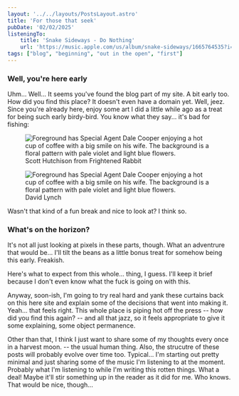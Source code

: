 ```yaml
---
layout: '../../layouts/PostsLayout.astro'
title: 'For those that seek'
pubDate: '02/02/2025'
listeningTo: 
    title: 'Snake Sideways - Do Nothing'
    url: 'https://music.apple.com/us/album/snake-sideways/1665764535?i=1665764851'
tags: ["blog", "beginning", "out in the open", "first"]
---
```


### Well, you're here early

Uhm... Well... It seems you've found the blog part of my site. A bit early too. How did you find this place? It doesn't even have a domain yet. Well, jeez. Since you're already here, enjoy some art I did a little while ago as a treat for being such early birdy-bird. You know what they say... it's bad for fishing:

<figure class="center">
    <img src="/images/art/hutchinson.JPG" alt="Foreground has Special Agent Dale Cooper enjoying a hot cup of coffee with a big smile on his wife. The background is a floral pattern with pale violet and light blue flowers.">
    <figcaption class="small-text">
    Scott Hutchison from Frightened Rabbit
    </figcaption>
</figure>

<figure class="center">
    <img src="/images/art/david-lynch.JPG" alt="Foreground has Special Agent Dale Cooper enjoying a hot cup of coffee with a big smile on his wife. The background is a floral pattern with pale violet and light blue flowers.">
    <figcaption class="small-text">
    David Lynch
    </figcaption>
</figure>

Wasn't that kind of a fun break and nice to look at? I think so.

### What's on the horizon?

It's not all just looking at pixels in these parts, though. What an adventrure that would be... I'll tilt the beans as a little bonus treat for somehow being this early. Freakish.

Here's what to expect from this whole... thing, I guess. I'll keep it brief because I don't even know what the fuck is going on with this. 

Anyway, soon-ish, I'm going to try real hard and yank these curtains back on this here site and explain some of the decisions that went into making it. Yeah... that feels right. This whole place is piping hot off the press -- how did you find this again? -- and all that jazz, so it feels appropriate to give it some explaining, some object permanence.

Other than that, I think I just want to share some of my thoughts every once in a harvest moon. -- the usual human thing. Also, the strucutre of these posts will probably evolve over time too. Typical... I'm starting out pretty minimal and just sharing some of the music I'm listening to at the moment. Probably what I'm listening to while I'm writing this rotten things. What a deal! Maybe it'll stir something up in the reader as it did for me. Who knows. That would be nice, though...